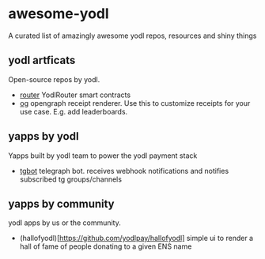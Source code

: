 # awesome-yodl
A curated list of amazingly awesome yodl repos, resources and shiny things

## yodl artficats

Open-source repos by yodl.

- [router](https://github.com/yodlpay/router) YodlRouter smart contracts
- [og](https://github.com/yodlpay/og) opengraph receipt renderer. Use this to customize receipts for your use case. E.g. add leaderboards.

  
## yapps by yodl

Yapps built by yodl team to power the yodl payment stack

- [tgbot](https://github.com/yodlpay/tgbot) telegraph bot. receives webhook notifications and notifies subscribed tg groups/channels

## yapps by community 

yodl apps by us or the community. 

- (hallofyodl)[https://github.com/yodlpay/hallofyodl] simple ui to render a hall of fame of people donating to a given ENS name
